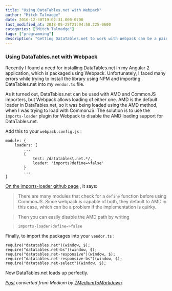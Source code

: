 ```yaml
---
title: "Using DataTables.net with Webpack"
author: "Mitch Talmadge"
date: 2016-12-30T19:02:31.000-0700
last_modified_at: 2018-05-25T21:04:58.225-0600
categories: ["Mitch Talmadge"]
tags: ["programming"]
description: "Getting DataTables.net to work with Webpack can be a pain! I figured it out so you don't have to."
---
```


### Using DataTables\.net with Webpack

Recently I found a need for installing DataTables\.net in my Angular 2 application, which is packaged using Webpack\. Unfortunately, I faced many errors while trying to install the library using NPM and importing DataTables\.net into my `vendor.ts` file\.

As it turned out, DataTables\.net can be used with AMD and CommonJS importers, but Webpack allows loading of either one\. AMD is the default loader in DataTables\.net, so it was being loaded using the AMD method, when I was trying to load with CommonJS\. The solution is to use the `imports-loader` plugin for Webpack to disable the AMD loading support for DataTables\.net\.

Add this to your `webpack.config.js` :
```
module: {
    loaders: [
        ...
        {
            test: /datatables\.net.*/,
            loader: 'imports?define=>false'
        }
        ...
}
```

[On the imports\-loader github page](https://github.com/webpack/imports-loader#disable-amd) , it says:


> There are many modules that check for a `define` function before using CommonJS\. Since webpack is capable of both, they default to AMD in this case, which can be a problem if the implementation is quirky\. 





> Then you can easily disable the AMD path by writing 





> `imports-loader?define=>false` 





Finally, to import the packages into your `vendor.ts` :
```
require("datatables.net")(window, $);
require("datatables.net-bs")(window, $);
require("datatables.net-responsive")(window, $);
require("datatables.net-responsive-bs")(window, $);
require("datatables.net-select")(window, $);
```

Now DataTables\.net loads up perfectly\.



_[Post](https://medium.com/mitchtalmadge/using-datatables-net-with-webpack-ea71ba5cf44) converted from Medium by [ZMediumToMarkdown](https://github.com/ZhgChgLi/ZMediumToMarkdown)._
